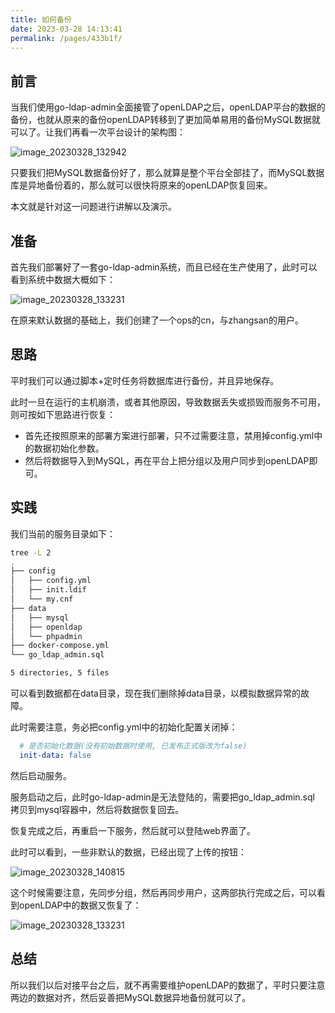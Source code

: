 ```yaml
---
title: 如何备份
date: 2023-03-28 14:13:41
permalink: /pages/433b1f/
---
```


## 前言

当我们使用go-ldap-admin全面接管了openLDAP之后，openLDAP平台的数据的备份，也就从原来的备份openLDAP转移到了更加简单易用的备份MySQL数据就可以了。让我们再看一次平台设计的架构图：

![image_20230328_132942](https://cdn.staticaly.com/gh/eryajf/tu/main/img/image_20230328_132942.jpg)

只要我们把MySQL数据备份好了，那么就算是整个平台全部挂了，而MySQL数据库是异地备份着的，那么就可以很快将原来的openLDAP恢复回来。

本文就是针对这一问题进行讲解以及演示。

## 准备

首先我们部署好了一套go-ldap-admin系统，而且已经在生产使用了，此时可以看到系统中数据大概如下：

![image_20230328_133231](https://cdn.staticaly.com/gh/eryajf/tu/main/img/image_20230328_133231.jpg)

在原来默认数据的基础上，我们创建了一个ops的cn，与zhangsan的用户。

## 思路

平时我们可以通过脚本+定时任务将数据库进行备份，并且异地保存。

此时一旦在运行的主机崩溃，或者其他原因，导致数据丢失或损毁而服务不可用，则可按如下思路进行恢复：

- 首先还按照原来的部署方案进行部署，只不过需要注意，禁用掉config.yml中的数据初始化参数。
- 然后将数据导入到MySQL，再在平台上把分组以及用户同步到openLDAP即可。

## 实践

我们当前的服务目录如下：

```sh
tree -L 2
.
├── config
│   ├── config.yml
│   ├── init.ldif
│   └── my.cnf
├── data
│   ├── mysql
│   ├── openldap
│   └── phpadmin
├── docker-compose.yml
└── go_ldap_admin.sql

5 directories, 5 files
```

可以看到数据都在data目录，现在我们删除掉data目录，以模拟数据异常的故障。

此时需要注意，务必把config.yml中的初始化配置关闭掉：

```yaml
  # 是否初始化数据(没有初始数据时使用, 已发布正式版改为false)
  init-data: false
```

然后启动服务。

服务启动之后，此时go-ldap-admin是无法登陆的，需要把go_ldap_admin.sql 拷贝到mysql容器中，然后将数据恢复回去。

恢复完成之后，再重启一下服务，然后就可以登陆web界面了。

此时可以看到，一些非默认的数据，已经出现了上传的按钮：

![image_20230328_140815](https://cdn.staticaly.com/gh/eryajf/tu/main/img/image_20230328_140815.jpg)

这个时候需要注意，先同步分组，然后再同步用户，这两部执行完成之后，可以看到openLDAP中的数据又恢复了：

![image_20230328_133231](https://cdn.staticaly.com/gh/eryajf/tu/main/img/image_20230328_133231.jpg)

## 总结

所以我们以后对接平台之后，就不再需要维护openLDAP的数据了，平时只要注意两边的数据对齐，然后妥善把MySQL数据异地备份就可以了。